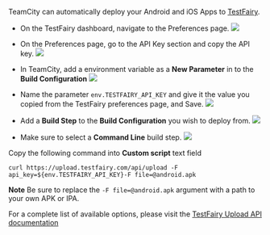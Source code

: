 TeamCity can automatically deploy your Android and iOS Apps to [TestFairy](https://www.testfairy.com/).

* On the TestFairy dashboard, navigate to the Preferences page.
  ![](https://docs.testfairy.com/img/continuous-integration/testfairy-open-preferences.png)

* On the Preferences page, go to the API Key section and copy the API key.
  ![](https://docs.testfairy.com/img/continuous-integration/testfairy_upload_key.png)

* In TeamCity, add a environment variable as a **New Parameter** in to the **Build Configuration**
  ![](https://docs.testfairy.com/img/continuous-integration/teamcity-configuration-4.png)

* Name the parameter `env.TESTFAIRY_API_KEY` and give it the value you copied from the TestFairy preferences page, and Save.
  ![](https://docs.testfairy.com/img/continuous-integration/teamcity-configuration-5.png)

* Add a **Build Step** to the **Build Configuration** you wish to deploy from.
  ![](https://docs.testfairy.com/img/continuous-integration/teamcity-configuration-1.png)

* Make sure to select a **Command Line** build step.
  ![](https://docs.testfairy.com/img/continuous-integration/teamcity-configuration-2.png)

Copy the following command into **Custom script** text field

```
curl https://upload.testfairy.com/api/upload -F api_key=${env.TESTFAIRY_API_KEY}-F file=@android.apk
```

**Note** Be sure to replace the `-F file=@android.apk` argument with a path to your own APK or IPA.

For a complete list of available options, please visit the [TestFairy Upload API documentation](https://docs.testfairy.com/API/Upload_API.html)
